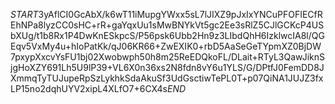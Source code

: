 $START$3yAflCI0GcAbX/k6wT11iMupgYWxx5sL7lJIXZ9pJxIxYNCuPFOFIECfREhNPa8lyzCC0sHC+rR+gaYqxUu1sMwBNYkVt5gc2Ee3sRlZ5CJlGCKcP4USbXUg/t1b8Rx1P4DwKnESkpcS/P56psk6Ubb2Hn9z3LIbdQhH6IzklwcIA8l/QGEqv5VxMy4u+hIoPatKk/qJ06KR66+ZwEXIK0+rbD5AaSeGeTYpmXZ0BjDW7pxypXxcvYsFU1bj02Xwobwph50h8m25ReEDQkoFL/DLait+RTyL3QawJiknSjgHoXZY691Lh5U9lP39+VL6X0n36xs2N8fdn8vY6u1YLS/G/DPtfJ0FemDD8JXmmqTyTUJupeRpSzLykhkSdaAkuSf3UdGsctiwTePL0T+p07QiNA1JUJZ3fxLP15no2dqhUYV2xipL4XLfO7+6CX4s$END$